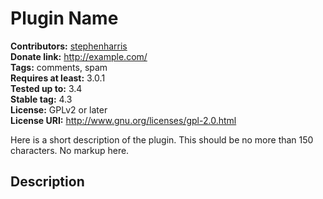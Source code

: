 # Plugin Name #
**Contributors:** [stephenharris](https://profiles.wordpress.org/stephenharris)  
**Donate link:** http://example.com/       
**Tags:** comments, spam        
**Requires at least:** 3.0.1       
**Tested up to:** 3.4       
**Stable tag:** 4.3       
**License:** GPLv2 or later       
**License URI:** http://www.gnu.org/licenses/gpl-2.0.html       

Here is a short description of the plugin.  This should be no more than 150 characters.  No markup here.

## Description ##
